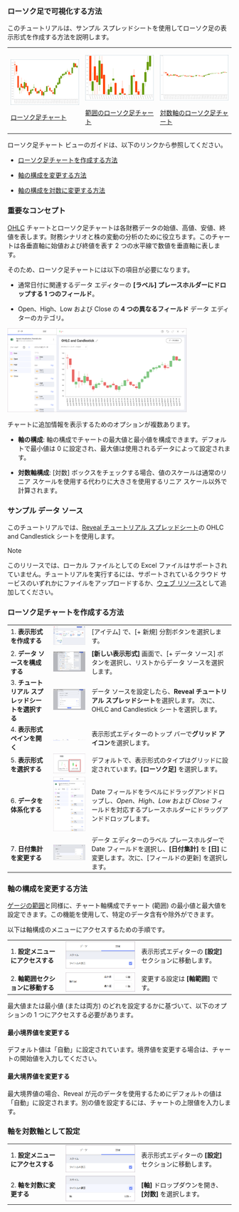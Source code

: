 ### ローソク足で可視化する方法

このチュートリアルは、サンプル スプレッドシートを使用してローソク足の表示形式を作成する方法を説明します。

<table>
<colgroup>
<col style="width: 33%" />
<col style="width: 33%" />
<col style="width: 33%" />
</colgroup>
<tbody>
<tr class="odd">
<td><p><img src="images/CandlestickChart_All.png" alt="CandlestickChart All" width="265" /><br />
</p>
<p><a href="#create-candlestick-chart">ローソク足チャート</a><br />
</p></td>
<td><p><img src="images/CandlestickChartBounds_All.png" alt="CandlestickChartBounds All" width="265" /><br />
</p>
<p><a href="#changing-axis-configuration">範囲のローソク足チャート</a><br />
</p></td>
<td><p><img src="images/CandlestickChartLogarithmicAxis_All.png" alt="CandlestickChartLogarithmicAxis All" width="265" /><br />
</p>
<p><a href="#setting-logarithmic-axis">対数軸のローソク足チャート</a><br />
</p></td>
</tr>
</tbody>
</table>

ローソク足チャート ビューのガイドは、以下のリンクから参照してください。

  - [ローソク足チャートを作成する方法](#creating-candlestick-chart)

  - [軸の構成を変更する方法](#changing-axis-configuration)

  - [軸の構成を対数に変更する方法](#setting-logarithmic-axis)

### 重要なコンセプト

[OHLC](ohlc-chart.html) チャートとローソク足チャートは各財務データの始値、高値、安値、終値を表します。財務シナリオと株の変動の分析のために役立ちます。このチャートは各垂直軸に始値および終値を表す 2 つの水平線で数値を垂直軸に表します。

そのため、ローソク足チャートには以下の項目が必要になります。

  - 通常日付に関連するデータ エディターの **[ラベル] プレースホルダーにドロップする 1 つのフィールド**。

  - Open、High、Low および Close の **4 つの異なるフィールド** データ エディターのカテゴリ。

<img src="images/candlestick-chart-visualization-settings.png" alt="Candlestick chart visualization settings" width="80%"/>

チャートに追加情報を表示するためのオプションが複数あります。

  - **軸の構成**: 軸の構成でチャートの最大値と最小値を構成できます。デフォルトで最小値は 0 に設定され、最大値は使用されるデータによって設定されます。

  - **対数軸構成**: [対数] ボックスをチェックする場合、値のスケールは通常のリニア スケールを使用する代わりに大きさを使用するリニア スケール以外で計算されます。

### サンプル データ ソース

このチュートリアルでは、[Reveal チュートリアル スプレッドシート](https://download.infragistics.com/reportplus/help/samples/Reveal_Visualization_Tutorials.xlsx)の OHLC and Candlestick シートを使用します。


>[!NOTE]
>このリリースでは、ローカル ファイルとしての Excel ファイルはサポートされていません。チュートリアルを実行するには、サポートされているクラウド サービスのいずれかにファイルをアップロードするか、[ウェブ リソース](~/jp/datasources/supported-data-sources/web-resource.html)として追加してください。

<a name='creating-candlestick-chart'></a>
### ローソク足チャートを作成する方法

|                                          |                                                                                                                                           |                                                                                                                                                       |
| ---------------------------------------- | ----------------------------------------------------------------------------------------------------------------------------------------- | ----------------------------------------------------------------------------------------------------------------------------------------------------- |
| 1\. **表示形式を作成する**           | <img src="images/Tutorials-Create-New-Dashboard.png" alt="Creating new visualization" width="300"/>                                       | [アイテム] で、[+ 新規] 分割ボタンを選択します。                                                                                            |
| 2\. **データ ソースを構成する**       | <img src="images/Tutorials-Select-Data-Source.png" alt="Selecting a data source" width="300"/>                                            | **[新しい表示形式]** 画面で、[+ データ ソース] ボタンを選択し、リストからデータ ソースを選択します。                                       |
| 3\. **チュートリアル スプレッドシートを選択する** | <img src="images/Tutorials-Select-OHLC-Candlestick-Charts-Spreadsheet.png" alt="Seclect OHLC Candlestick Chart spreadsheet" width="300"/> | データ ソースを設定したら、**Reveal チュートリアル スプレッドシート**を選択します。 次に、OHLC and Candlestick シートを選択します。                       |
| 4\. **表示形式ペインを開く**     | <img src="images/Tutorials-Select-Change-Visualization.png" alt="Seclect Change visualization" width="300"/>                              | 表示形式エディターのトップ バーで**グリッド アイコン**を選択します。                                                                                 |
| 5\. **表示形式を選択する**        | <img src="images/Tutorials-Charts-Select-Candlestick-Chart.png" alt="Seclect Candlestick chart" width="300"/>                             | デフォルトで、表示形式のタイプはグリッドに設定されています。**[ローソク足]** を選択します。                                                                 |
| 6\. **データを体系化する**               | <img src="images/Tutorials-CandlestickChart-Organizing-Data.png" alt="Organizing data fields" width="300"/>                               | Date フィールドをラベルにドラッグアンドドロップし、*Open*、*High*、*Low* および *Close* フィールドを対応するプレースホルダーにドラッグアンドドロップします。                      |
| 7\. **日付集計を変更する**      | <img src="images/Tutorials-CandlestickChart-Changing-Aggregation.png" alt="Changing date aggregation" width="300"/>                       | データ エディターのラベル プレースホルダーで Date フィールドを選択し、**[日付集計]** を **[日]** に変更します。次に、[フィールドの更新] を選択します。 |

<a name='changing-axis-configuration'></a>
### 軸の構成を変更する方法

[ゲージの範囲](gauge-views.html#adding-bounds-gauge)と同様に、チャート軸構成でチャート (範囲) の最小値と最大値を設定できます。この機能を使用して、特定のデータ含有や除外ができます。

以下は軸構成のメニューにアクセスするための手順です。

|                                             |                                                                                               |                                                             |
| ------------------------------------------- | --------------------------------------------------------------------------------------------- | ----------------------------------------------------------- |
| 1\. **設定メニューにアクセスする**            | <img src="images/Tutorials-Navigate-Settings.png" alt="Navigating to Settings" width="300"/>  | 表示形式エディターの **[設定]** セクションに移動します。 |
| 2\. **軸範囲セクションに移動する** | <img src="images/Access-Axis-Configuration.png" alt="Navigating to Axis Bounds" width="300"/> | 変更する設定は **[軸範囲]** です。   |

最大値または最小値 (または両方) のどれを設定するかに基づいて、以下のオプションの 1 つにアクセスする必要があります。

#### 最小境界値を変更する

デフォルト値は「自動」に設定されています。境界値を変更する場合は、チャートの開始値を入力してください。

#### 最大境界値を変更する

最大境界値の場合、Reveal が元のデータを使用するためにデフォルトの値は「自動」に設定されます。別の値を設定するには、チャートの上限値を入力します。

<a name='setting-logarithmic-axis'></a>
### 軸を対数軸として設定

|                                        |                                                                                                              |                                                             |
| -------------------------------------- | ------------------------------------------------------------------------------------------------------------ | ----------------------------------------------------------- |
| 1\. **設定メニューにアクセスする**       | <img src="images/Tutorials-Navigate-Settings.png" alt="Navigating to Settings" width="300"/>                 | 表示形式エディターの **[設定]** セクションに移動します。 |
| 2\. **軸を対数に変更する** | <img src="images/Access-Candlestick-Axis-Configuration.png" alt="Accessing Axis configuration" width="300"/> | **[軸]** ドロップダウンを開き、**[対数]** を選択します。      |
